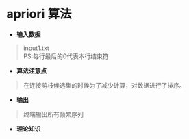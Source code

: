 # apriori 算法

- **输入数据**
> input1.txt <br>
>  PS:每行最后的0代表本行结束符
- **算法注意点**
>  在连接剪枝候选集的时候为了减少计算，对数据进行了排序。

- **输出**
> 终端输出所有频繁序列 

- **理论知识**

